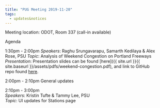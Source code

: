 ```yaml
---
title: "PUG Meeting 2019-11-20"
tags:
  - updates&notices
---
```

Meeting location: ODOT, Room 337 (call-in available)  

Agenda  

1:30pm - 2:00pm
_Speakers_: Raghu Srungavarapu, Samarth Kedilaya & Alex Rose, PSU
_Topic_: Analysis of Weekend Congestion on Portland Freeways
_Presentation_: Presentation slides can be found [here]({{ site.url }}{{ site.baseurl }}/assets/pdfs/weekend-congestion.pdf), and link to GitHub repo found [here](https://github.com/samarthkedilaya/Traffic-and-Incident-Trend-Analysis).

2:00pm - 2:10pm
General updates

2:10pm - 3:00pm  
_Speakers_: Kristin Tufte & Tammy Lee, PSU  
_Topic_: UI updates for Stations page
